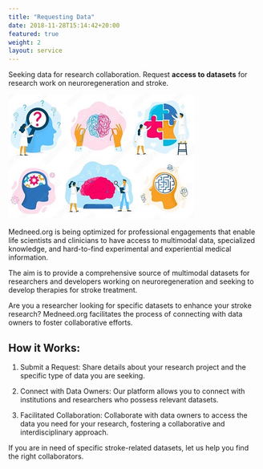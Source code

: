 ```yaml
---
title: "Requesting Data"
date: 2018-11-28T15:14:42+20:00 
featured: true
weight: 2
layout: service
---
```


Seeking data for research collaboration. Request **access to datasets** for research work on neuroregeneration and stroke.

![Medical Community](/images/illustrations/updates.jpg)
 

Medneed.org is being optimized for professional engagements that enable life scientists and clinicians to have access to multimodal data, specialized knowledge, and hard-to-find experimental and experiential medical information. 

The aim is to provide a comprehensive source of multimodal datasets for researchers and developers working on neuroregeneration and seeking to develop therapies for stroke treatment.

Are you a researcher looking for specific datasets to enhance your stroke research? Medneed.org facilitates the process of connecting with data owners to foster collaborative efforts.

##  How it Works:

1. Submit a Request: Share details about your research project and the specific type of data you are seeking.

2. Connect with Data Owners: Our platform allows you to connect with institutions and researchers who possess relevant datasets.

3. Facilitated Collaboration: Collaborate with data owners to access the data you need for your research, fostering a collaborative and interdisciplinary approach.

If you are in need of specific stroke-related datasets, let us help you find the right collaborators.
